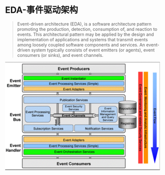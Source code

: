 # EDA-事件驱动架构

> Event-driven architecture (EDA), is a software architecture pattern promoting the production, detection, consumption of, and reaction to events.
> This architectural pattern may be applied by the design and implementation of applications and systems that transmit events among loosely coupled software components and services. An event-driven system typically consists of event emitters (or agents), event consumers (or sinks), and event channels.



![image-20191130202757326](assets/image-20191130202757326.png)